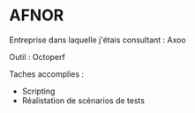 # AFNOR

Entreprise dans laquelle j'étais consultant : Axoo

Outil : Octoperf

Taches accomplies : 
- Scripting
- Réalistation de scénarios de tests